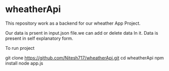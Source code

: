 # wheatherApi

This repository work as a backend for our wheather App
Project.

Our data is prsent in input.json file.we can add or delete data
In it. Data is present in self explanatory form.

To run project

git clone https://github.com/Nitesh717/wheatherApi.git
cd wheatherApi
npm install
node app.js

